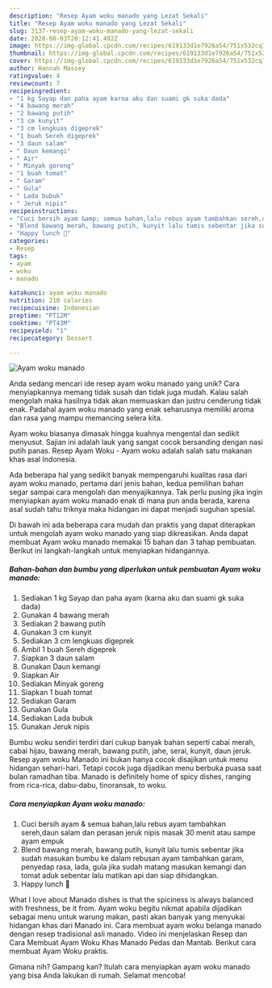 ```yaml
---
description: "Resep Ayam woku manado yang Lezat Sekali"
title: "Resep Ayam woku manado yang Lezat Sekali"
slug: 3137-resep-ayam-woku-manado-yang-lezat-sekali
date: 2020-08-03T20:12:41.492Z
image: https://img-global.cpcdn.com/recipes/619133d1e7926a54/751x532cq70/ayam-woku-manado-foto-resep-utama.jpg
thumbnail: https://img-global.cpcdn.com/recipes/619133d1e7926a54/751x532cq70/ayam-woku-manado-foto-resep-utama.jpg
cover: https://img-global.cpcdn.com/recipes/619133d1e7926a54/751x532cq70/ayam-woku-manado-foto-resep-utama.jpg
author: Hannah Massey
ratingvalue: 4
reviewcount: 7
recipeingredient:
- "1 kg Sayap dan paha ayam karna aku dan suami gk suka dada"
- "4 bawang merah"
- "2 bawang putih"
- "3 cm kunyit"
- "3 cm lengkuas digeprek"
- "1 buah Sereh digeprek"
- "3 daun salam"
- " Daun kemangi"
- " Air"
- " Minyak goreng"
- "1 buah tomat"
- " Garam"
- " Gula"
- " Lada bubuk"
- " Jeruk nipis"
recipeinstructions:
- "Cuci bersih ayam &amp; semua bahan,lalu rebus ayam tambahkan sereh,daun salam dan perasan jeruk nipis masak 30 menit atau sampe ayam empuk"
- "Blend bawang merah, bawang putih, kunyit lalu tumis sebentar jika sudah masukan bumbu ke dalam rebusan ayam tambahkan garam, penyedap rasa, lada, gula jika sudah matang masukan kemangi dan tomat aduk sebentar lalu matikan api dan siap dihidangkan."
- "Happy lunch 🍴"
categories:
- Resep
tags:
- ayam
- woku
- manado

katakunci: ayam woku manado 
nutrition: 210 calories
recipecuisine: Indonesian
preptime: "PT12M"
cooktime: "PT43M"
recipeyield: "1"
recipecategory: Dessert

---
```



![Ayam woku manado](https://img-global.cpcdn.com/recipes/619133d1e7926a54/751x532cq70/ayam-woku-manado-foto-resep-utama.jpg)

Anda sedang mencari ide resep ayam woku manado yang unik? Cara menyiapkannya memang tidak susah dan tidak juga mudah. Kalau salah mengolah maka hasilnya tidak akan memuaskan dan justru cenderung tidak enak. Padahal ayam woku manado yang enak seharusnya memiliki aroma dan rasa yang mampu memancing selera kita.

Ayam woku biasanya dimasak hingga kuahnya mengental dan sedikit menyusut. Sajian ini adalah lauk yang sangat cocok bersanding dengan nasi putih panas. Resep Ayam Woku - Ayam woku adalah salah satu makanan khas asal Indonesia.

Ada beberapa hal yang sedikit banyak mempengaruhi kualitas rasa dari ayam woku manado, pertama dari jenis bahan, kedua pemilihan bahan segar sampai cara mengolah dan menyajikannya. Tak perlu pusing jika ingin menyiapkan ayam woku manado enak di mana pun anda berada, karena asal sudah tahu triknya maka hidangan ini dapat menjadi suguhan spesial.


Di bawah ini ada beberapa cara mudah dan praktis yang dapat diterapkan untuk mengolah ayam woku manado yang siap dikreasikan. Anda dapat membuat Ayam woku manado memakai 15 bahan dan 3 tahap pembuatan. Berikut ini langkah-langkah untuk menyiapkan hidangannya.

<!--inarticleads1-->

##### Bahan-bahan dan bumbu yang diperlukan untuk pembuatan Ayam woku manado:

1. Sediakan 1 kg Sayap dan paha ayam (karna aku dan suami gk suka dada)
1. Gunakan 4 bawang merah
1. Sediakan 2 bawang putih
1. Gunakan 3 cm kunyit
1. Sediakan 3 cm lengkuas digeprek
1. Ambil 1 buah Sereh digeprek
1. Siapkan 3 daun salam
1. Gunakan  Daun kemangi
1. Siapkan  Air
1. Sediakan  Minyak goreng
1. Siapkan 1 buah tomat
1. Sediakan  Garam
1. Gunakan  Gula
1. Sediakan  Lada bubuk
1. Gunakan  Jeruk nipis


Bumbu woku sendiri terdiri dari cukup banyak bahan seperti cabai merah, cabai hijau, bawang merah, bawang putih, jahe, serai, kunyit, daun jeruk. Resep ayam woku Manado ini bukan hanya cocok disajikan untuk menu hidangan sehari-hari. Tetapi cocok juga dijadikan menu berbuka puasa saat bulan ramadhan tiba. Manado is definitely home of spicy dishes, ranging from rica-rica, dabu-dabu, tinoransak, to woku. 

<!--inarticleads2-->

##### Cara menyiapkan Ayam woku manado:

1. Cuci bersih ayam &amp; semua bahan,lalu rebus ayam tambahkan sereh,daun salam dan perasan jeruk nipis masak 30 menit atau sampe ayam empuk
1. Blend bawang merah, bawang putih, kunyit lalu tumis sebentar jika sudah masukan bumbu ke dalam rebusan ayam tambahkan garam, penyedap rasa, lada, gula jika sudah matang masukan kemangi dan tomat aduk sebentar lalu matikan api dan siap dihidangkan.
1. Happy lunch 🍴


What I love about Manado dishes is that the spiciness is always balanced with freshness, be it from. Ayam woku begitu nikmat apabila dijadikan sebagai menu untuk warung makan, pasti akan banyak yang menyukai hidangan khas dari Manado ini. Cara membuat ayam woku belanga manado dengan resep tradisional asli manado. Video ini menjelaskan Resep dan Cara Membuat Ayam Woku Khas Manado Pedas dan Mantab. Berikut cara membuat Ayam Woku praktis. 

Gimana nih? Gampang kan? Itulah cara menyiapkan ayam woku manado yang bisa Anda lakukan di rumah. Selamat mencoba!
